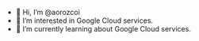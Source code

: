- 👋 Hi, I’m @aorozcoi
- 👀 I’m interested in Google Cloud services.
- 🌱 I’m currently learning about Google Cloud services.

<!---
aorozcoi/aorozcoi is a ✨ special ✨ repository because its `README.md` (this file) appears on your GitHub profile.
You can click the Preview link to take a look at your changes.
--->
